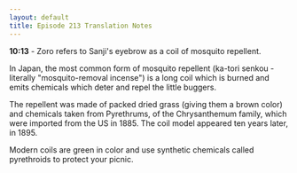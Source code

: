 ```yaml
---
layout: default
title: Episode 213 Translation Notes
---
```


**10:13** - Zoro refers to Sanji's eyebrow as a coil of mosquito repellent.

In Japan, the most common form of mosquito repellent (ka-tori senkou - literally "mosquito-removal incense") is a long coil which is burned and emits chemicals which deter and repel the little buggers.

The repellent was made of packed dried grass (giving them a brown color) and chemicals taken from Pyrethrums, of the Chrysanthemum family, which were imported from the US in 1885.  The coil model appeared ten years later, in 1895.

Modern coils are green in color and use synthetic chemicals called pyrethroids to protect your picnic.
